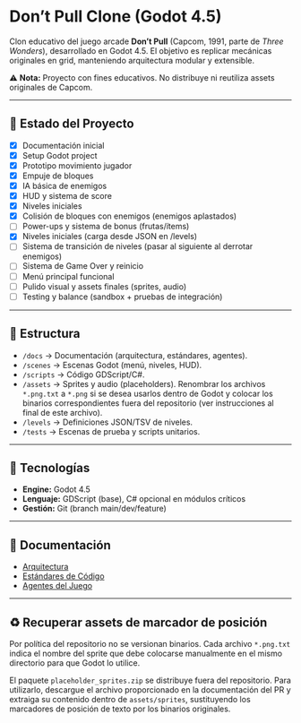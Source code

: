 # Don’t Pull Clone (Godot 4.5)

Clon educativo del juego arcade **Don’t Pull** (Capcom, 1991, parte de *Three Wonders*), desarrollado en Godot 4.5.
El objetivo es replicar mecánicas originales en grid, manteniendo arquitectura modular y extensible.

⚠️ **Nota:** Proyecto con fines educativos. No distribuye ni reutiliza assets originales de Capcom.

---

## 🚀 Estado del Proyecto
- [x] Documentación inicial
- [x] Setup Godot project
- [x] Prototipo movimiento jugador
- [x] Empuje de bloques
- [x] IA básica de enemigos
- [x] HUD y sistema de score
- [x] Niveles iniciales
- [x] Colisión de bloques con enemigos (enemigos aplastados)
- [ ] Power-ups y sistema de bonus (frutas/ítems)
- [x] Niveles iniciales (carga desde JSON en /levels)
- [ ] Sistema de transición de niveles (pasar al siguiente al derrotar enemigos)
- [ ] Sistema de Game Over y reinicio
- [ ] Menú principal funcional
- [ ] Pulido visual y assets finales (sprites, audio)
- [ ] Testing y balance (sandbox + pruebas de integración)

---

## 📂 Estructura
- `/docs` → Documentación (arquitectura, estándares, agentes).
- `/scenes` → Escenas Godot (menú, niveles, HUD).
- `/scripts` → Código GDScript/C#.
- `/assets` → Sprites y audio (placeholders). Renombrar los archivos `*.png.txt` a
  `*.png` si se desea usarlos dentro de Godot y colocar los binarios correspondientes
  fuera del repositorio (ver instrucciones al final de este archivo).
- `/levels` → Definiciones JSON/TSV de niveles.
- `/tests` → Escenas de prueba y scripts unitarios.

---

## 🔧 Tecnologías
- **Engine:** Godot 4.5
- **Lenguaje:** GDScript (base), C# opcional en módulos críticos
- **Gestión:** Git (branch main/dev/feature)

---

## 📑 Documentación
- [Arquitectura](./docs/architecture.md)
- [Estándares de Código](./docs/standard_code.md)
- [Agentes del Juego](./docs/agents.md)

---

## ♻️ Recuperar assets de marcador de posición

Por política del repositorio no se versionan binarios. Cada archivo `*.png.txt`
indica el nombre del sprite que debe colocarse manualmente en el mismo
directorio para que Godot lo utilice.

El paquete `placeholder_sprites.zip` se distribuye fuera del repositorio. Para
utilizarlo, descargue el archivo proporcionado en la documentación del PR y
extraiga su contenido dentro de `assets/sprites`, sustituyendo los marcadores de
posición de texto por los binarios originales.
